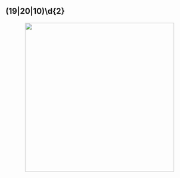 ## (19|20|10)\d{2}　

<p align='center'><img src="https://img.r08.us.kg/img/main/images/20241117110524.png" style='width:400px;'><br><br>
